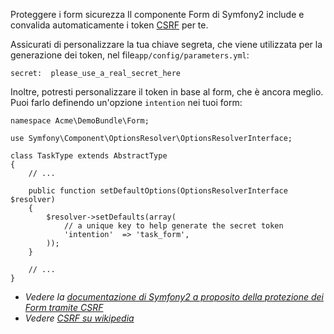 Proteggere i form
sicurezza
Il componente Form di Symfony2 include e convalida automaticamente i token [CSRF](http://en.wikipedia.org/wiki/Cross-site_request_forgery) per te.

Assicurati di personalizzare la tua chiave segreta, che viene utilizzata per la generazione dei token, nel file`app/config/parameters.yml`:

    secret:  please_use_a_real_secret_here

Inoltre, potresti personalizzare il token in base al form, che è ancora meglio. Puoi farlo definendo un'opzione `intention` nei tuoi form:

    namespace Acme\DemoBundle\Form;
	
    use Symfony\Component\OptionsResolver\OptionsResolverInterface;

    class TaskType extends AbstractType
    {
        // ...

        public function setDefaultOptions(OptionsResolverInterface $resolver)
        {
            $resolver->setDefaults(array(
                // a unique key to help generate the secret token
                'intention'  => 'task_form',
            ));
        }

        // ...
    }

* _Vedere la [documentazione di Symfony2 a proposito della protezione dei Form tramite CSRF](http://symfony.com/doc/current/book/forms.html#csrf-protection)_
* _Vedere [CSRF su wikipedia](http://en.wikipedia.org/wiki/Cross-site_request_forgery)_
